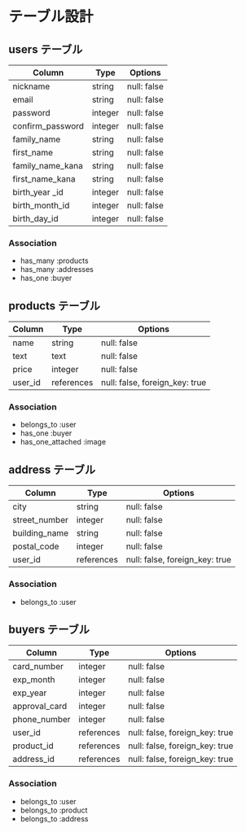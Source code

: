 # テーブル設計

## users テーブル

| Column           | Type    | Options     |
| -----------------| --------| ----------- |
| nickname         | string  | null: false |
| email            | string  | null: false |
| password         | integer | null: false |
| confirm_password | integer | null: false |
| family_name      | string  | null: false |
| first_name       | string  | null: false |
| family_name_kana | string  | null: false |
| first_name_kana  | string  | null: false |
| birth_year _id   | integer | null: false |
| birth_month_id   | integer | null: false |
| birth_day_id     | integer | null: false |

### Association
- has_many :products
- has_many :addresses
- has_one :buyer


## products テーブル
| Column  | Type         | Options                       |
| --------| -------------| ------------------------------|
| name    | string       | null: false                   |
| text    | text         | null: false                   |
| price   | integer      | null: false                   |
| user_id | references   | null: false, foreign_key: true|

### Association
- belongs_to :user
- has_one :buyer
- has_one_attached :image


## address テーブル
| Column       | Type         | Options                       |
| -------------| -------------| ------------------------------|
| city         | string       | null: false                   |
| street_number| integer      | null: false                   |
| building_name| string       | null: false                   |
| postal_code  | integer      | null: false                   |
| user_id      | references   | null: false, foreign_key: true|

### Association
- belongs_to :user

## buyers テーブル
| Column       | Type         | Options                       |
| -------------| -------------| ------------------------------|
| card_number  | integer      | null: false                   |
| exp_month    | integer      | null: false                   |
| exp_year     | integer      | null: false                   |
| approval_card| integer      | null: false                   |
| phone_number | integer      | null: false                   |
| user_id      | references   | null: false, foreign_key: true|
| product_id   | references   | null: false, foreign_key: true|
| address_id    | references   | null: false, foreign_key: true|

### Association
- belongs_to :user
- belongs_to :product
- belongs_to :address